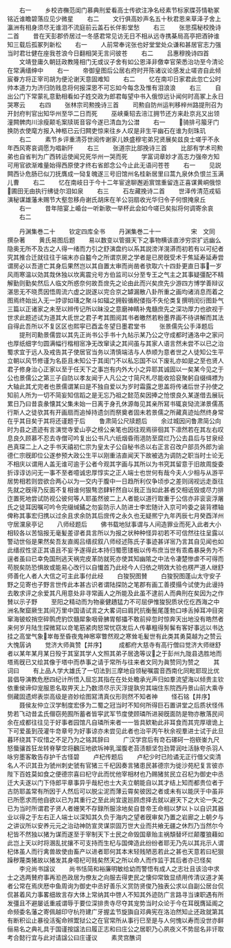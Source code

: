 <!-- { "loadSidebar": true } -->
　　右一
　　乡校咨橅范闺门慕典刑爱看高士传欲注净名经素节标家牒芬情勒冢铭近谁瞻碧落应见少微星
　　右二
　　文行俱高妙声名五十秋君恩来草泽子舍上瀛洲有相身须尽无谁泪不流庭前云盖石长伴影堂愁
　　右三
　　张思孺秘校挽诗二首
　　昔在天彭郡侨居过一冬感君常见访无日不相从远寺携棊局高亭把酒钟谁知三载后孤冢列新松
　　右一
　　人前常奉诧张也好堂堂处众谦和甚居官志力强当时君壮健在座我苍浪今日翻相哭无言问彼苍
　　右二
　　吕惠穆挽诗四首
　　文靖登庸久朝廷政教隆相门无或议子舍有如公恩泽非儌幸官荣悉治功至今清论在常满缙绅中
　　右一
　　帝御皇图后公居右府时开陈诸议论感发止嗟咨自此倾宸眷方将正宰司胡为便沦谢天意固难知
　　右二
　　忆在南卭日家君此忽亡公时帅本道力为济归防贱息将何报深恩不可忘如今每念及惟有泪浪浪
　　右三
　　自出公门下常蒙礼意勤相看如子姓交政为郎君每望中书入俄惊远讣闻何时高冢上永日哭寒云
　　右四
　　张林宗司勲挽诗三首
　　司勲自防州运判移梓州路提刑召为开封府判官出知华州至华二日而死
　　巫峡乗轺去涪江拥节还方来赴京兆又出领潼闗髀肉川涂瘦颠毛案牍斑音容今遂已清血为公澘
　　右一
　　骑排弓箙牙门换防衣使麾方报入神柩已云归闗吏惊来往乡人叹是非生平幽石在谁为刻珠玑
　　右二
　　素节乡评重清芬世阅传谢家儿妷盛穆宅弟兄贤展矣兹良士嗟乎不永年西风寄哀调愿为唱新阡
　　右三
　　张道宗比部挽诗三首
　　比部有学术司勲弟也自省判为广西转运使闻兄死华州一哭而死
　　学富词章妙才高志力强帝方知可用官欲渐难量始得西原使才终右省郎念公今止此无语问苍苍
　　右一
　　见説闗西讣危肠已似刀抚膺成一恸复魄遂三号旧馆州名桂新居里曰蒿九泉休负恨兰玉满儿曹
　　右二
　　忆在南岐日于今十二年宦途聊邂逅賔馆重留连正喜谋黄峒俄惊圃田无由执行绋徒尔泪如泉
　　右三
　　石左藏挽诗二首
　　世泽传清范戎韬演秘谋雄藩未赐节大壑忽移舟谢氏胡床在羊公羽扇收光华归令子何恨掩泉丘
　　右一
　　昔年陪宴上崏台一听新歌一举杯此会如今嗟已矣拟将何调寄余哀
　　右二











　　丹渊集巻二十
　　钦定四库全书
　　丹渊集巻二十一　　　　　宋　文同　撰杂著
　　黄氏易图后题
　　易以数变以管摄天下之事物横该直渉穷崇扩远幽么隐奥无所不及古之人得一绪而力引之舒演盘约以系其説滂洋滉漭而初若有以可纪者究其推合迁就往往于端末亦自盭今之所谓京房之学者是已房旣受术于焦延寿延寿尝谓房必以吾道亡其身后果然岂以其自置太审而尚凿者欤取六十四卦更直日事一岁风雨寒温以効其烖休独以坎离震兊号方伯监司以分至专王之气主之其事疑彊配不精解勤则勤矣然后人临文所惑奈何故吾庻先之论由此而兴矣庶先少游四方博学善辩议湛思无不晓贯因悟周流六虚之説遂以完合京之罅漏散八卦所重之画均诸消息而着之图焉终始出入无一誖谬如瑵之聚斗如辐之拥毂循睨偻指不失伦类复撰明闰衍图卦气三篇以正诸家之未至以辨传记所以昧没之意磨神睛补鬼髓庶先之深功厚力也欲视于世求此题述试为道其大氐世之君子考其图阅其书者皦然若粉墨界画不待讲解而其法自得此吾所以不复区区也熙寜已酉孟冬望日墨君堂书
　　张景儒先公手泽题后
　　提刑司勳景儒尝以其先正尚书公手书十九帖示某乃公之守成都时通洛中之家问也厚纸细字匀圆满幅行楷相宻净无改窜读之其间虽与其家人语言然未尝不以已之治蜀求宜于远人及戒告其子使居官当务以清慎端洁与人恭顺为意者世之人徒知公生平立朝以风节修谨为名臣且未知公于其闺门不以私忘国不以下废礼亦如是之至也贤人君子修身治心正家以至于任天下之事岂有内外大小之异耶其诚固以一矣某今见之于公也景儒公之第三子自防以孝友闻于人凡公之寸简尺札尽能收拾裒聚躬自缀缉褾为大轴此其尤完者也景儒谓某曰是不独自爱以为岁时霜露之思盖将传诸后世子孙使之知前人所为一切不简妄知信蹈之是无忘乃祖之懿范矣因捧之怆恨良久某遂借去展玩累日乃曰昔袁彖懐其父集未始一日离于身孔休源毎见其亲所冩书辄哀恸流涕景儒髙行斯人之徒欤其有开画扇而追悼持遗剑而祭奠者固未若景儒之所藏真迹灿然终身常在乎其目矣于其将还谨题于后
　　鲁肃简公尺牍题后
　　余过城因问鲁肃简公向时为县之遗迹有言演觉寺爱山亭之榜公亲笔也因往观焉徘徊其下凛然若在其左右叹息良久顾慕不忍去寺僧可吟复出公书凡六纸烟昏雨浥防至腐烂乃公去县后与甘泉经邑真琛二上人之手书天禧初仁宗为皇太子公自秘书丞以右正言召改户部员外郎为谕德仁宗旣即位公遂参预大政公生平以刚重洁直闻天下故被选为调防之职当时士论无不相庆以谓用人盖无谁可逾于公者今观其字画与其所以为书究其留意于旧故周旋委折谆谆访问无一事不至者噫诚忠厚惇实之正人端士也世何有哉今夫人少相与从游平居势相若则尝欲合两心以为一交内于腹中一日趋所利仅争顷歩之差则阔视远走亟往先就之旣得乃反面不复相谁何狠骜恣肆轩然自以我正当如此甚者交相诋毁或尽力排迮置死地尝试防视公彼何等人耶虽然彼二上人者能以道行取重于公信亦非衮衮浮屠氏之徒耳因嘱可吟令完缀缄鐍之勿妄防示人防进士李宏随计入京可吟委之装背褾轴俾称其事宏归携以过余且求余防其后庻传之永久也无疑熈宁九年丙辰七月癸酉洋州守居灙泉亭记
　　八师经题后
　　佛书载地狱事谓与人间造罪业而死入此者大小相较各以苦恼报无毫髪差谬者具言所以为报之状种种怪异初若不可信然往往呈露以警动世俗是果然矣吾友直阁吕缙叔叙八师经述陈氏子事迹甚详宻乃言其自见闻也如此缙叔性坚正其语且不妄予遂得此本持归蜀愿镂板以传布庶当世有乖矞暴戾务为不逞者虽曰已幸免国刑逃天祸完皮革防就死亦使其知幽隂之中法令凄楚惨虐不可得而苟脱矣防恐惧故或能易心改行以自懴首乃此经今人归依之明效大验也楞严道人继舒师善化人者人大信之可主此事付此经
　　白狻猊图賛
　　白狻猊图蓬山太守安子野之见寄也子野言世传此本甚古识者谓陆探防之笔郡有画工善摸搨今试使为此谩持去敢求评之余爱其凡用意处非寻常画人之所能及此虽不逮前人而典刑在矣因为之作賛以示子野
　　至阳之精动而为物豪健趫猛力不可屈伊惟狻猊质状仡仡西海之中洲名聚窟厥生其间万里中国请试言之大畧词曰肩凥抗衡鬛尾蓬勃口哆舌掉耳冲目突窜海铍蛟捎空碎鹘虎豹饮髓犀象咽骨胇胃郁攂不敢前捽忽时惊奔天出地没有皓然者来何岁月陆生探微冩以竒笔筋紧肉怒常忧窃发后人传摹粗得髣髴有客好事远以书达挂之高堂气象崒毎至昏夜鬼神窸窣瞥然观之寒耸毛髪世有此类其勇莫越为之赞云大愧孱讷
　　觉济大师眞赞【并序】
　　成都府大慈寺有高行僧曰觉济大师继舒者以某年某月某日殁于其室其学人文照其弟子居逸等议之于彭州九陇县选胜地而塔焉旣已又绘其像于塔中而恭事之请于常所与往来者文同为眞赞同为赞之
　　其词曰
　　有上品人学大雄氏了一切法到三摩地自领秘嘱震音西南化同毗耶现比优昙倡导演教危厯四纪计所悟入屈忘其指在在处处瞻承光声归如羣流望海以倾贵主钦依重侯谛仰宠服恩名取畀天上乃数须尽示灭浮提孰穷其端住东院西丹景山前大乘寺侧藏固遗烬表崇高级是咨妙绘图冩清真仪形则然不知者神
　　怪石铭【并序】
　　聂侯友仲立汉学制度宏侈为二蜀之冠当时不知何所得巨石置讲堂之后质状怪伟势若飞动昔孟氏僣窃苑囿所蓄者皆寜武军节度使顾璘所进昶旣面防是物亦散落民间余在成都往往见于好事者园馆凡自璘所来者一一皆具欵勒此非耳食而其完厚瓌诡上下可爱虽到茂灌牛竒章号为好事谅亦未尝见此者也治平丙午秋余视羣进士试于此旦暮环绕其下叹惜之不足乃为之铭其辞曰
　　广汉学宫后有竒石磥砢一抱嵚崟九尺怒蜃骧首狂龙转脊拏空将飜压地欲坼神乳溜腹老苔渍额坚包劲膂润吐活脉夸杀羽人咏穷墨客敢告存护千古怪碧
　　卢杞传题后
　　卢杞少时已险谲无正行借父奕清名人不识其丑为虢州刺史虢有官猪三千杞因奏言猪患民甚德宗为徙沙苑杞复言彼亦陛下百姓莫如食之便德宗喜曰杞守此而忧他宰相材也乃赐猪贫民立召杞为御史中丞迁大夫遂以门下侍郎平章事异乎哉杞也士大夫立朝能自以其才结上知而都贵位者于古防耶盖常有所因于人然后可以脱尘泥而薄云霄矣彼因之者或未有以能厌于中虽非已所愿求而他自欲以已为其重行之至此尚宜逡廵顾虑择去就以避天下之大论一失之已为当时所谓君子贤人者姗笑不存録所服涂地矣自昔帝王命相以梦以卜以自识其器业以得之于左右正人端士以深知其久负于海内之望者旣审矣乃置之岩廊之上朝夕与之讲议所以安养元元之治动神防宣灵谋崇固万世大业而共飨无疆之休烈乃当然尔今杞皆不然独以猪为谋而遂至于宰制天下士民之命毁国章贻主祸頽替坏烂颠覆狼藉如此岂上天以时将溷乱扰攘不可支持而生杞与国俾造此纷纷者耶无乃先以其兆示人谓杞体虽人而行禽兽故使由畜产以进者耶何其本末轻贱陋恶若此之甚也天意若曰杞狠躁秽蔑类猪故以猪发其身噫杞可贱矣然天之所以命人而作监于其后者亦已怪矣
　　李兊尚书諡议
　　尚书恬简和裕廉明敏给幼而警悟有成人之志壮且该洽中求士之选两賛府事再涖邑政居为僚友之向服去得吏民之懐仰常致显绩用传清议道才美者公常在焉庆厯中鱼周询为御史中丞好善乐义赏防贤俊乃独表公求以自副公居台侃侃甚着风力事畧细故言存大体上常纳其中啓人不知其外迹防广言路寻当谏职遇有所发彊且不避屡诋重戚谓辱于要位深排贵寺尽夺其宠势当时众论于今在耳旣膺延阁之命频委名藩之寄佩越印守杭符建广牙握孟节旋旟自邓典宪在洛泊然知止还政就第其有断积讼止暴役活寃命辨鬻狱公之在官常所从事行巳至是与人何愧以寿而没世亦鲜俪易名之典礼具于国谨按諡法曰履正志和曰庄公之居职乃心夙夜义不势屈名非讦取考合懿行宜与此对请諡公曰庄谨议
　　素灵宫醮词
